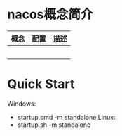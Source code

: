 
# nacos概念简介

|概念|配置|描述|
|-|-|-|
||||
||||
||||
||||
||||

# Quick Start
Windows:
- startup.cmd -m standalone
Linux:
- startup.sh -m standalone
